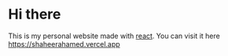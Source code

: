 # Hi there

This is my personal website made with [react](https://reactjs.org). You can visit it here https://shaheerahamed.vercel.app